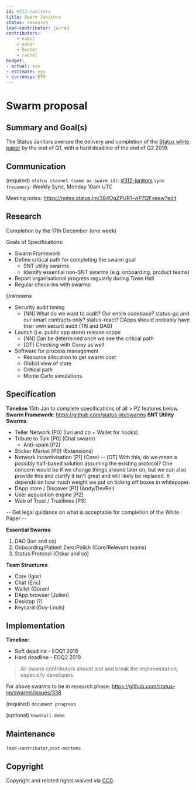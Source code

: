 ```yaml
---
id: #312-janitors
title: Swarm Janitors
status: research
lead-contributor: jarrad 
contributors:
    - nabil
    - oskar
    - hester
    - rachel
budget:
- actual: xxx
- estimate: yyy
- currency: ETH
---
```


# Swarm proposal

## Summary and Goal(s)
The Status Janitors oversee the delivery and completion of the [Status white paper](https://status.im/whitepaper.pdf) by the end of Q1, with a hard deadline of the end of Q2 2019.

## Communication
(required)
`status channel (same as swarm id)`: [#312-janitors](https://get.status.im/chat/public/312-janitors)
`sync frequency`: Weekly Sync, Monday 10am UTC

Meeting notes: https://notes.status.im/384OqZPUR1-viP7l2Fxeew?edit

## Research
Completion by the 17th December (one week)

Goals of Specifications:
- Swarm Framework
- Define critical path for completing the swarm goal
    - SNT utility swarms
    - Identify essential non-SNT swarms (e.g. onboarding, product teams)
- Report organisational progress regularly during Town Hall
- Regular check-ins with swarms

_Unknowns_
* Security audit timing
    * [NN] What do we want to audit? Our entire codebase? status-go and our smart contracts only? status-react? DApps should probably have their own securit audit (TN and DAO)
* Launch (i.e. public app store) release scope
    * [NN] Can be determined once we see the critical path
    * [OT] Checking with Corey as well
* Software for process management
    * Resource allocation to get swarm cost
    * Global view of state
    * Critical path
    * Monte Carlo simulations

## Specification

**Timeline** 15th Jan to complete specifications of all > P2 features below.
**Swarm Framework**: https://github.com/status-im/swarms
**SNT Utility Swarms**:
* Teller Network [P0] (Iuri and co + Wallet for hooks)
* Tribute to Talk [P0] (Chat swarm)
    * Anti-spam [P2]
* Sticker Market [P0] (Extensions)
* Network Incentivisation [P1] (Core)
-- [OT] With this, do we mean a possibly half-baked solution assuming the existing protocol? One concern would be if we change things around later on, but we can also provide this and clarify it isn't great and will likely be replaced. It depends on how much weight we put on ticking off boxes in whitepaper.
* DApp store / Discover [P1] (Andy/DevRel)
* User acquisition engine [P2]
* Web of Trust / Trustlines [P3]

-- Get legal guidance on what is acceptable for completion of the White Paper --

**Essential Swarms**:
1. DAO (Iuri and co)
2. Onboarding/Patient Zero/Polish (Core/Relevant teams)
3. Status Protocol (Oskar and co)

**Team Structures**
- Core (Igor)
- Chat (Eric)
- Wallet (Goran)
- DApp browser (Julien)
- Desktop (?)
- Keycard (Guy-Louis)

## Implementation
**Timeline**: 
* Soft deadline - EOQ1 2019
* Hard deadline - EOQ2 2019

> All swarm contributors should test and break the implementation, especially developers

For above swarms to be in research phase: https://github.com/status-im/swarms/issues/338

(required)
`document progress`

(optional)
`townhall demo`

## Maintenance

`lead-contributor`,`post-mortems`

## Copyright

Copyright and related rights waived via [CC0](https://creativecommons.org/publicdomain/zero/1.0/).
